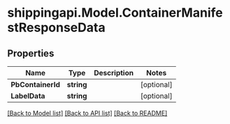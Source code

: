 
# shippingapi.Model.ContainerManifestResponseData

## Properties

Name | Type | Description | Notes
------------ | ------------- | ------------- | -------------
**PbContainerId** | **string** |  | [optional] 
**LabelData** | **string** |  | [optional] 

[[Back to Model list]](../README.md#documentation-for-models)
[[Back to API list]](../README.md#documentation-for-api-endpoints)
[[Back to README]](../README.md)

